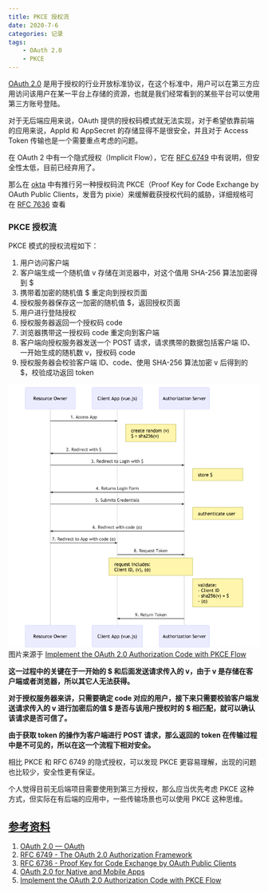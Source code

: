 ```yaml
---
title: PKCE 授权流
date: 2020-7-6
categories: 记录
tags:
    - OAuth 2.0
    - PKCE
---
```


[OAuth 2.0](https://oauth.net/2/) 是用于授权的行业开放标准协议，在这个标准中，用户可以在第三方应用访问该用户在某一平台上存储的资源，也就是我们经常看到的某些平台可以使用第三方账号登陆。

对于无后端应用来说，OAuth 提供的授权码模式就无法实现，对于希望依靠前端的应用来说，AppId 和 AppSecret 的存储显得不是很安全，并且对于 Access Token 传输也是一个需要重点考虑的问题。

在 OAuth 2 中有一个隐式授权（Implicit Flow），它在 [RFC 6749](https://tools.ietf.org/html/rfc6749#section-4.1) 中有说明，但安全性太低，目前已经弃用了。

那么在 [okta](https://developer.okta.com/) 中有推行另一种授权码流 PKCE（Proof Key for Code Exchange by OAuth Public Clients，发音为 pixie）来缓解截获授权代码的威胁，详细规格可在 [RFC 7636](https://tools.ietf.org/html/rfc7636) 查看

<!-- more -->

### PKCE 授权流

PKCE 模式的授权流程如下：
1. 用户访问客户端
2. 客户端生成一个随机值 v 存储在浏览器中，对这个值用 SHA-256 算法加密得到 $
3. 携带着加密的随机值 $ 重定向到授权页面
4. 授权服务器保存这一加密的随机值 $，返回授权页面
5. 用户进行登陆授权
6. 授权服务器返回一个授权码 code
7. 浏览器携带这一授权码 code 重定向到客户端
8. 客户端向授权服务器发送一个 POST 请求，请求携带的数据包括客户端 ID、一开始生成的随机数 v，授权码 code
9. 授权服务器会校验客户端 ID、code、使用 SHA-256 算法加密 v 后得到的 $，校验成功返回 token

![PKCE](./PKCE.png)
图片来源于 [Implement the OAuth 2.0 Authorization Code with PKCE Flow](https://developer.okta.com/blog/2019/08/22/okta-authjs-pkce/?utm_campaign=text_website_all_multiple_dev_dev_oauth-pkce_null&utm_source=oauthio&utm_medium=cpc)

**这一过程中的关键在于一开始的 $ 和后面发送请求传入的 v，由于 v 是存储在客户端或者浏览器，所以其它人无法获得。**

**对于授权服务器来讲，只需要确定 code 对应的用户，接下来只需要校验客户端发送请求传入的 v 进行加密后的值 $ 是否与该用户授权时的 $ 相匹配，就可以确认该请求是否可信了。**

**由于获取 token 的操作为客户端进行 POST 请求，那么返回的 token 在传输过程中是不可见的，所以在这一个流程下相对安全。**

相比 PKCE 和 RFC 6749 的隐式授权，可以发现 PKCE 更容易理解，出现的问题也比较少，安全性更有保证。

个人觉得目前无后端项目需要使用到第三方授权，那么应当优先考虑 PKCE 这种方式，但实际在有后端的应用中，一些传输场景也可以使用 PKCE 这种思维。

## [参考资料](#参考资料)

1. [OAuth 2.0 — OAuth](https://oauth.net/2/)
2. [RFC 6749 - The OAuth 2.0 Authorization Framework](https://tools.ietf.org/html/rfc6749)
3. [RFC 6736 - Proof Key for Code Exchange by OAuth Public Clients](https://tools.ietf.org/html/rfc7636)
4. [OAuth 2.0 for Native and Mobile Apps](https://developer.okta.com/blog/2018/12/13/oauth-2-for-native-and-mobile-apps#authorization-code-with-pkce-flow)
5. [Implement the OAuth 2.0 Authorization Code with PKCE Flow](https://developer.okta.com/blog/2019/08/22/okta-authjs-pkce/?utm_campaign=text_website_all_multiple_dev_dev_oauth-pkce_null&utm_source=oauthio&utm_medium=cpc)
